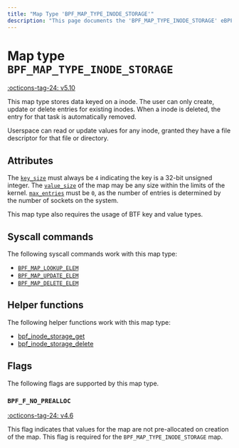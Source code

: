 ```yaml
---
title: "Map Type 'BPF_MAP_TYPE_INODE_STORAGE'"
description: "This page documents the 'BPF_MAP_TYPE_INODE_STORAGE' eBPF map type, including its definition, usage, program types that can use it, and examples."
---
```

# Map type `BPF_MAP_TYPE_INODE_STORAGE`

<!-- [FEATURE_TAG](BPF_MAP_TYPE_INODE_STORAGE) -->
[:octicons-tag-24: v5.10](https://github.com/torvalds/linux/commit/8ea636848aca35b9f97c5b5dee30225cf2dd0fe6)
<!-- [/FEATURE_TAG] -->

This map type stores data keyed on a inode. The user can only create, update or delete entries for existing inodes. When a inode is deleted, the entry for that task is automatically removed.

Userspace can read or update values for any inode, granted they have a file descriptor for that file or directory.

## Attributes

The [`key_size`](../syscall/BPF_MAP_CREATE.md#key_size) must always be `4` indicating the key is a 32-bit unsigned integer. The [`value_size`](../syscall/BPF_MAP_CREATE.md#value_size) of the map may be any size within the limits of the kernel. [`max_entries`](../syscall/BPF_MAP_CREATE.md#max_entries) must be `0`, as the number of entries is determined by the number of sockets on the system.

This map type also requires the usage of BTF key and value types.

## Syscall commands

The following syscall commands work with this map type:

* [`BPF_MAP_LOOKUP_ELEM`](../syscall/BPF_MAP_LOOKUP_ELEM.md)
* [`BPF_MAP_UPDATE_ELEM`](../syscall/BPF_MAP_UPDATE_ELEM.md)
* [`BPF_MAP_DELETE_ELEM`](../syscall/BPF_MAP_DELETE_ELEM.md)

## Helper functions

The following helper functions work with this map type:

<!-- DO NOT EDIT MANUALLY -->
<!-- [MAP_HELPER_FUNC_REF] -->
 * [bpf_inode_storage_get](../helper-function/bpf_inode_storage_get.md)
 * [bpf_inode_storage_delete](../helper-function/bpf_inode_storage_delete.md)
<!-- [/MAP_HELPER_FUNC_REF] -->

## Flags

The following flags are supported by this map type.

### `BPF_F_NO_PREALLOC`

[:octicons-tag-24: v4.6](https://github.com/torvalds/linux/commit/6c90598174322b8888029e40dd84a4eb01f56afe)

This flag indicates that values for the map are not pre-allocated on creation of the map. This flag is required for the `BPF_MAP_TYPE_INODE_STORAGE` map.
